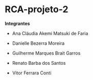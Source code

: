 # RCA-projeto-2

**Integrantes**

- Ana Cláudia Akemi Matsuki de Faria

- Danielle Bezerra Moreira

- Guilherme Marques Brait Garros

- Renato Barba dos Santos

- Vitor Ferrara Conti
